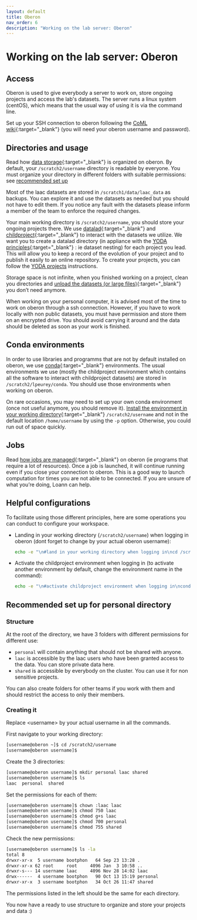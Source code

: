 ```yaml
---
layout: default
title: Oberon
nav_order: 6
description: "Working on the lab server: Oberon"
---
```


# Working on the lab server: Oberon

## Access

Oberon is used to give everybody a server to work on, store ongoing projects and access the lab's datasets. The server runs a linux system (centOS), which means that the usual way of using it is via the command line. 

Set up your SSH connection to oberon following the [CoML wiki](https://wiki.cognitive-ml.fr/servers/ssh.html){:target="_blank"} (you will need your oberon username and password).

## Directories and usage

Read how [data storage](https://wiki.cognitive-ml.fr/cluster/architecture.html#data-storage){:target="_blank"} is organized on oberon. By default, your `/scratch2/username` directory is readable by everyone.
You must organize your directory in different folders with suitable permissions: see [recommended set up](#recommended-set-up-for-personal-directory)

Most of the laac datasets are stored in `/scratch1/data/laac_data` as backups. You can explore it and use the datasets as needed but you should not have to edit them. If you notice any fault with the datasets please inform a member of the team to enforce the required changes.

Your main working directory is `/scratch2/username`, you should store your ongoing projects there. We use [datalad](https://handbook.datalad.org/){:target="_blank"} and [childproject](https://childproject.readthedocs.io/en/latest/introduction.html){:target="_blank"} to interact with the datasets we utilize. We want you to create a datalad directory (in appliance with the [YODA principles](http://handbook.datalad.org/en/latest/basics/101-127-yoda.html){:target="_blank"} : ie dataset nesting) for each project you lead. This will allow you to keep a record of the evolution of your project and to publish it easily to an online repository. To create your projects, you can follow the [YODA projects](./yoda-projects) instructions.

Storage space is not infinite, when you finished working on a project, clean you directories and [unload the datasets (or large files)](http://docs.datalad.org/en/latest/generated/man/datalad-drop.html){:target="_blank"} you don’t need anymore.

When working on your personal computer, it is advised most of the time to work on oberon through a ssh connection. However, if you have to work locally with non public datasets, you must have permission and store them on an encrypted drive. You should avoid carrying it around and the data should be deleted as soon as your work is finished.

## Conda environments

In order to use libraries and programms that are not by default installed on oberon, we use [conda](https://docs.conda.io/en/latest/){:target="_blank"} environments. The usual environments we use (mostly the childproject environment which contains all the software to interact with childproject datasets) are stored in `/scratch2/lpeurey/conda`. You should use those environments when working on oberon.

On rare occasions, you may need to set up your own conda environment (once not useful anymore, you should remove it). [Install the environment in your working directory](https://docs.conda.io/projects/conda/en/latest/user-guide/tasks/manage-environments.html#specifying-a-location-for-an-environment){:target="_blank"} `/scratch2/username` and not in the default location `/home/username` by using the `-p` option. Otherwise, you could run out of space quickly.

## Jobs

Read [how jobs are managed](https://wiki.cognitive-ml.fr/cluster/launching_jobs.html){:target="_blank"} on oberon (ie programs that require a lot of resources). Once a job is launched, it will continue running even if you close your connection to oberon. This is a good way to launch computation for times you are not able to be connected.
If you are unsure of what you’re doing, Loann can help.

## Helpful configurations

To facilitate using those different principles, here are some operations you can conduct to configure your workspace.

- Landing in your working directory (`/scratch2/username`) when logging in oberon (dont forget to change <username> by your actual oberon username):
  ```bash
  echo -e "\n#land in your working directory when logging in\ncd /scratch2/username" >>~/.bashrc
  ```
- Activate the childproject environment when logging in (to activate another environment by default, change the environment name in the command):
  ```bash
  echo -e "\n#activate childproject environment when logging in\nconda activate /scratch2/lpeurey/conda/childproject" >>~/.bashrc
  ```

## Recommended set up for personal directory

### Structure

At the root of the directory, we have 3 folders with different permissions for different use:
- `personal` will contain anything that should not be shared with anyone.
- `laac` is accessible by the laac users who have been granted access to the data. You can store private data here.
- `shared` is accessible by everybody on the cluster. You can use it for non sensitive projects.

You can also create folders for other teams if you work with them and should restrict the access to only their members.

### Creating it

Replace \<username\> by your actual username in all the commands.

First navigate to your working directory:
```bash
[username@oberon ~]$ cd /scratch2/username
[username@oberon username]$
```

Create the 3 directories:
```bash
[username@oberon username]$ mkdir personal laac shared
[username@oberon username]$ ls
laac  personal  shared
```

Set the permissions for each of them:
```bash
[username@oberon username]$ chown :laac laac
[username@oberon username]$ chmod 750 laac
[username@oberon username]$ chmod g+s laac
[username@oberon username]$ chmod 700 personal
[username@oberon username]$ chmod 755 shared
```

Check the new permissions:
```bash
[username@oberon username]$ ls -la
total 8
drwxr-xr-x  5 username bootphon   64 Sep 23 13:28 .
drwxr-xr-x 62 root     root     4096 Jan  3 10:58 ..
drwxr-s--- 14 username laac     4096 Nov 28 14:02 laac
drwx------  4 username bootphon   90 Oct 13 15:19 personal
drwxr-xr-x  3 username bootphon   34 Oct 26 11:47 shared
```

The permissions listed in the left should be the same for each directory.

You now have a ready to use structure to organize and store your projects and data :)
